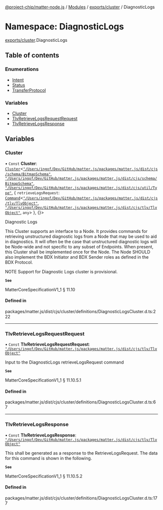 [@project-chip/matter-node.js](../README.md) / [Modules](../modules.md) / [exports/cluster](exports_cluster.md) / DiagnosticLogs

# Namespace: DiagnosticLogs

[exports/cluster](exports_cluster.md).DiagnosticLogs

## Table of contents

### Enumerations

- [Intent](../enums/exports_cluster.DiagnosticLogs.Intent.md)
- [Status](../enums/exports_cluster.DiagnosticLogs.Status.md)
- [TransferProtocol](../enums/exports_cluster.DiagnosticLogs.TransferProtocol.md)

### Variables

- [Cluster](exports_cluster.DiagnosticLogs.md#cluster)
- [TlvRetrieveLogsRequestRequest](exports_cluster.DiagnosticLogs.md#tlvretrievelogsrequestrequest)
- [TlvRetrieveLogsResponse](exports_cluster.DiagnosticLogs.md#tlvretrievelogsresponse)

## Variables

### Cluster

• `Const` **Cluster**: [`Cluster`](exports_cluster.md#cluster)<[`"/Users/ingof/Dev/GitHub/matter.js/packages/matter.js/dist/cjs/schema/BitmapSchema"`](export._internal_.__Users_ingof_Dev_GitHub_matter_js_packages_matter_js_dist_cjs_schema_BitmapSchema_.md), [`"/Users/ingof/Dev/GitHub/matter.js/packages/matter.js/dist/cjs/schema/BitmapSchema"`](export._internal_.__Users_ingof_Dev_GitHub_matter_js_packages_matter_js_dist_cjs_schema_BitmapSchema_.md), [`"/Users/ingof/Dev/GitHub/matter.js/packages/matter.js/dist/cjs/util/Type"`](export._internal_.__Users_ingof_Dev_GitHub_matter_js_packages_matter_js_dist_cjs_util_Type_.md), { `retrieveLogsRequest`: [`Command`](exports_cluster.md#command)<[`"/Users/ingof/Dev/GitHub/matter.js/packages/matter.js/dist/cjs/tlv/TlvObject"`](export._internal_.__Users_ingof_Dev_GitHub_matter_js_packages_matter_js_dist_cjs_tlv_TlvObject_.md), [`"/Users/ingof/Dev/GitHub/matter.js/packages/matter.js/dist/cjs/tlv/TlvObject"`](export._internal_.__Users_ingof_Dev_GitHub_matter_js_packages_matter_js_dist_cjs_tlv_TlvObject_.md), `any`\>  }, {}\>

Diagnostic Logs

This Cluster supports an interface to a Node. It provides commands for retrieving unstructured diagnostic logs
from a Node that may be used to aid in diagnostics. It will often be the case that unstructured diagnostic logs
will be Node-wide and not specific to any subset of Endpoints. When present, this Cluster shall be implemented
once for the Node. The Node SHOULD also implement the BDX Initiator and BDX Sender roles as defined in the BDX
Protocol.

NOTE Support for Diagnostic Logs cluster is provisional.

**`See`**

MatterCoreSpecificationV1_1 § 11.10

#### Defined in

packages/matter.js/dist/cjs/cluster/definitions/DiagnosticLogsCluster.d.ts:222

___

### TlvRetrieveLogsRequestRequest

• `Const` **TlvRetrieveLogsRequestRequest**: [`"/Users/ingof/Dev/GitHub/matter.js/packages/matter.js/dist/cjs/tlv/TlvObject"`](export._internal_.__Users_ingof_Dev_GitHub_matter_js_packages_matter_js_dist_cjs_tlv_TlvObject_.md)

Input to the DiagnosticLogs retrieveLogsRequest command

**`See`**

MatterCoreSpecificationV1_1 § 11.10.5.1

#### Defined in

packages/matter.js/dist/cjs/cluster/definitions/DiagnosticLogsCluster.d.ts:67

___

### TlvRetrieveLogsResponse

• `Const` **TlvRetrieveLogsResponse**: [`"/Users/ingof/Dev/GitHub/matter.js/packages/matter.js/dist/cjs/tlv/TlvObject"`](export._internal_.__Users_ingof_Dev_GitHub_matter_js_packages_matter_js_dist_cjs_tlv_TlvObject_.md)

This shall be generated as a response to the RetrieveLogsRequest. The data for this command is shown in the
following.

**`See`**

MatterCoreSpecificationV1_1 § 11.10.5.2

#### Defined in

packages/matter.js/dist/cjs/cluster/definitions/DiagnosticLogsCluster.d.ts:177
